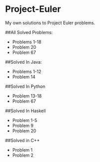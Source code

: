 # Project-Euler
My own solutions to Project Euler problems. 

##All Solved Problems:
- Problems 1-18
- Problem 20
- Problem 67
 
##Solved In Java:
 - Problems 1-12
 - Problem 14

##Solved In Python
 - Problem 13-18
 - Problem 67

##Solved In Haskell
 - Problem 1-5
 - Problem 9
 - Problem 20
 
##Solved in C++
 - Problem 1
 - Problem 2
